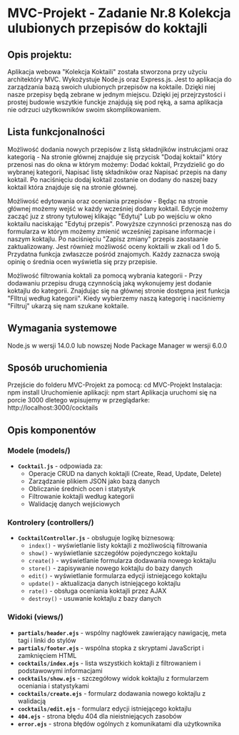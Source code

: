 # MVC-Projekt - Zadanie Nr.8 Kolekcja ulubionych przepisów do koktajli

## Opis projektu:
Aplikacja webowa "Kolekcja Koktaili" została stworzona przy użyciu architektóry MVC. Wykożystuje Node.js oraz Express.js. Jest to aplikacja do zarządzania bazą swoich ulubionych przepisów na koktaile. Dzięki niej nasze przepisy będą zebrane w jednym miejscu. Dzięki jej przejrzystości i prostej budowie wszytkie funckje znajdują się pod ręką, a sama aplikacja nie odrzuci użytkowników swoim skomplikowaniem.

## Lista funkcjonalności 
Możliwość dodania nowych przepisów z listą składnjików instrukcjami oraz kategorią - 
Na stronie głównej znajduje się przycisk "Dodaj koktail" który przenosi nas do okna w którym możemy: Dodać koktail, Przydzielić go do wybranej kategorii, Napisać listę składników oraz Napisać przepis na dany koktail. Po naciśnięciu dodaj koktail zostanie on dodany do naszej bazy koktail która znajduje się na stronie głównej.

Możliwość edytowania oraz oceniania przepisów - 
Będąc na stronie głównej możemy wejść w każdy wcześniej dodany koktail. Edycje możemy zacząć juz z strony tytułowej klikając "Edytuj" Lub po wejściu w okno koktailu naciskając "Edytuj przepis". Powyższe czynności przenoszą nas do formularza w którym możemy zmienić wcześniej zapisane informacje i naszym koktajlu. Po naciśnięciu "Zapisz zmiany" przepis zaostaanie zaktualizowany. Jest również możliwość oceny koktaili w zkali od 1 do 5. Przydatna funkcja zwłaszcze pośród znajomych. Każdy zaznacza swoją opinię o średnia ocen wyświetla się przy przepisie.

Możliwość filtrowania koktali za pomocą wybrania kategorii - 
Przy dodawaniu przepisu drugą czynnością jaką wykonujemy jest dodanie koktajlu do kategorii. Znajdując się na głównej stronie dostępna jest funkcja "FIltruj według kategorii". Kiedy wybierzemy naszą kategorię i naciśniemy "Filtruj" ukarzą się nam szukane koktaile.

## Wymagania systemowe
Node.js w wersji 14.0.0 lub nowszej
Node Package Manager w wersji 6.0.0 

## Sposób uruchomienia
Przejście do folderu MVC-Projekt za pomocą: cd MVC-Projekt
Instalacja: npm install
Uruchomienie aplikacji: npm start
Aplikacja uruchomi się na porcie 3000 dletego wpisujemy w przeglądarke: http://localhost:3000/cocktails

## Opis komponentów

### Modele (models/)
- **`Cocktail.js`** - odpowiada za:
  - Operacje CRUD na danych koktajli (Create, Read, Update, Delete)
  - Zarządzanie plikiem JSON jako bazą danych
  - Obliczanie średnich ocen i statystyk
  - Filtrowanie koktajli według kategorii
  - Walidację danych wejściowych

### Kontrolery (controllers/)
- **`CocktailController.js`** - obsługuje logikę biznesową:
  - `index()` - wyświetlanie listy koktajli z możliwością filtrowania
  - `show()` - wyświetlanie szczegółów pojedynczego koktajlu
  - `create()` - wyświetlanie formularza dodawania nowego koktajlu
  - `store()` - zapisywanie nowego koktajlu do bazy danych
  - `edit()` - wyświetlanie formularza edycji istniejącego koktajlu
  - `update()` - aktualizacja danych istniejącego koktajlu
  - `rate()` - obsługa oceniania koktajli przez AJAX
  - `destroy()` - usuwanie koktajlu z bazy danych

### Widoki (views/)
- **`partials/header.ejs`** - wspólny nagłówek zawierający nawigację, meta tagi i linki do stylów
- **`partials/footer.ejs`** - wspólna stopka z skryptami JavaScript i zamknięciem HTML
- **`cocktails/index.ejs`** - lista wszystkich koktajli z filtrowaniem i podstawowymi informacjami
- **`cocktails/show.ejs`** - szczegółowy widok koktajlu z formularzem oceniania i statystykami
- **`cocktails/create.ejs`** - formularz dodawania nowego koktajlu z walidacją
- **`cocktails/edit.ejs`** - formularz edycji istniejącego koktajlu
- **`404.ejs`** - strona błędu 404 dla nieistniejących zasobów
- **`error.ejs`** - strona błędów ogólnych z komunikatami dla użytkownika




